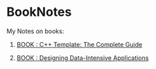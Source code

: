 # BookNotes
My Notes on books:
1. [BOOK : C++ Template: The Complete Guide ](C++%20Template%20-%20The%20Complete%20Guide/C++%20Templates%20-%20The%20Complete%20Guide.md)

2. [BOOK : Designing Data-Intensive Applications ](Designing%20Data-Intensive%20Applications/Designing%20Data-Intensive%20Applications.md)


